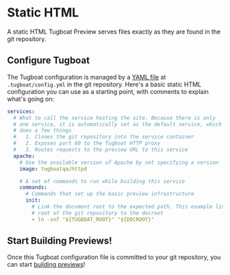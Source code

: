 # Static HTML

A static HTML Tugboat Preview serves files exactly as they are found in the git
repository.

## Configure Tugboat

The Tugboat configuration is managed by a
[YAML file](../../setting-up-tugboat/index.md#create-a-tugboat-config-file) at
`.tugboat/config.yml` in the git repository. Here's a basic static HTML
configuration you can use as a starting point, with comments to explain what's
going on:

```yaml
services:
  # What to call the service hosting the site. Because there is only
  # one service, it is automatically set as the default service, which
  # does a few things
  #   1. Clones the git repository into the service container
  #   2. Exposes port 80 to the Tugboat HTTP proxy
  #   3. Routes requests to the preview URL to this service
  apache:
    # Use the available version of Apache by not specifying a version
    image: tugboatqa/httpd

    # A set of commands to run while building this service
    commands:
      # Commands that set up the basic preview infrastructure
      init:
        # Link the document root to the expected path. This example links the
        # root of the git repository to the docroot
        - ln -snf "${TUGBOAT_ROOT}" "${DOCROOT}"
```

## Start Building Previews!

Once this Tugboat configuration file is committed to your git repository, you
can start [building previews](../../building-a-preview/index.md)!
